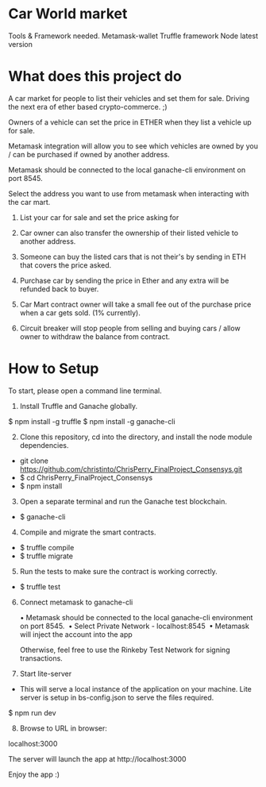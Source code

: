# Car World market
Tools & Framework needed.
Metamask-wallet
Truffle framework
Node latest version

# What does this project do

A car market for people to list their vehicles and set them for sale.
Driving the next era of ether based crypto-commerce. ;)

Owners of a vehicle can set the price in ETHER when they list a vehicle up for sale.

Metamask integration will allow you to see which vehicles are owned by you / can be purchased if owned by another address.

Metamask should be connected to the local ganache-cli environment on port 8545. 

Select the address you want to use from metamask when interacting with the car mart. 

1. List your car for sale and set the price asking for
2. Car owner can also transfer the ownership of their listed vehicle to another address.
3. Someone can buy the listed cars that is not their's by sending in ETH that covers the price asked.
4. Purchase car by sending the price in Ether and any extra will be refunded back to buyer. 

5. Car Mart contract owner will take a small fee out of the purchase price when a car gets sold. (1% currently).
6. Circuit breaker will stop people from selling and buying cars / allow owner to withdraw the balance from contract.

# How to Setup


To start, please open a command line terminal.

1. Install Truffle and Ganache globally.

$ npm install -g truffle
$ npm install -g ganache-cli


2. Clone this repository, cd into the directory, and install the node module dependencies.


* git clone https://github.com/christinto/ChrisPerry_FinalProject_Consensys.git
* $ cd ChrisPerry_FinalProject_Consensys
* $ npm install


3. Open a separate terminal and run the Ganache test blockchain.

* $ ganache-cli


4. Compile and migrate the smart contracts.

* $ truffle compile
* $ truffle migrate


5. Run the tests to make sure the contract is working correctly.

* $ truffle test

6. Connect metamask to ganache-cli

	•	Metamask should be connected to the local ganache-cli environment on port 8545. 
	•	Select Private Network - localhost:8545 
	•	Metamask will inject the account into the app 

   Otherwise, feel free to use the Rinkeby Test Network for signing transactions.

7. Start lite-server
* This will serve a local instance of the application on your machine. Lite server is setup in bs-config.json to serve the files required.

$ npm run dev


8. Browse to URL in browser:

localhost:3000

The server will launch the app at http://localhost:3000

Enjoy the app :)
